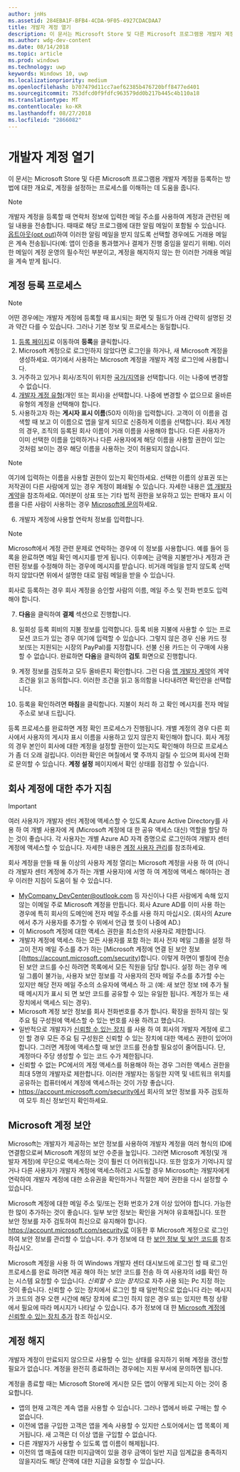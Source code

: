 ```yaml
---
author: jnHs
ms.assetid: 284EBA1F-BFB4-4CDA-9F05-4927CDACDAA7
title: 개발자 계정 열기
description: 이 문서는 Microsoft Store 및 다른 Microsoft 프로그램용 개발자 계정을 등록하는 방법에 대한 개요로, 계정을 설정하는 프로세스를 이해하는 데 도움을 줍니다.
ms.author: wdg-dev-content
ms.date: 08/14/2018
ms.topic: article
ms.prod: windows
ms.technology: uwp
keywords: Windows 10, uwp
ms.localizationpriority: medium
ms.openlocfilehash: b707479d11cc7aef62385b476720bff8477ed401
ms.sourcegitcommit: 753dfcd0f9fdfc963579dd0b217b445c4b110a18
ms.translationtype: MT
ms.contentlocale: ko-KR
ms.lasthandoff: 08/27/2018
ms.locfileid: "2866082"
---
```

# <a name="opening-a-developer-account"></a>개발자 계정 열기

이 문서는 Microsoft Store 및 다른 Microsoft 프로그램용 개발자 계정을 등록하는 방법에 대한 개요로, 계정을 설정하는 프로세스를 이해하는 데 도움을 줍니다.

> [!NOTE]
> 개발자 계정을 등록할 때 연락처 정보에 입력한 메일 주소를 사용하여 계정과 관련된 메일 내용을 전송합니다. 때때로 해당 프로그램에 대한 알림 메일이 포함될 수 있습니다. [옵트아웃(opt out)](http://go.microsoft.com/fwlink/p/?LinkId=533280)하여 이러한 알림 메일을 받지 않도록 선택할 경우에도 거래용 메일은 계속 전송됩니다(예: 앱이 인증을 통과했거나 결제가 진행 중임을 알리기 위해). 이러한 메일이 계정 운영의 필수적인 부분이고, 계정을 해지하지 않는 한 이러한 거래용 메일을 계속 받게 됩니다.

## <a name="the-account-signup-process"></a>계정 등록 프로세스

> [!NOTE]
> 어떤 경우에는 개발자 계정에 등록할 때 표시되는 화면 및 필드가 아래 간략히 설명된 것과 약간 다를 수 있습니다. 그러나 기본 정보 및 프로세스는 동일합니다.

1.  [등록 페이지](http://go.microsoft.com/fwlink/p/?LinkId=615100)로 이동하여 **등록**을 클릭합니다.
2.  Microsoft 계정으로 로그인하지 않았다면 로그인을 하거나, 새 Microsoft 계정을 생성하세요. 여기에서 사용하는 Microsoft 계정을 개발자 계정 로그인에 사용합니다.
3.  거주하고 있거나 회사/조직이 위치한 [국가/지역](account-types-locations-and-fees.md#developer-account-and-app-submission-markets)을 선택합니다. 이는 나중에 변경할 수 없습니다.
4.  [개발자 계정 유형](account-types-locations-and-fees.md)(개인 또는 회사)을 선택합니다. 나중에 변경할 수 없으므로 올바른 유형의 계정을 선택해야 합니다.
5.  사용하고자 하는 **게시자 표시 이름**(50자 이하)을 입력합니다. 고객이 이 이름을 검색할 때 보고 이 이름으로 앱을 알게 되므로 신중하게 이름을 선택합니다. 회사 계정의 경우, 조직의 등록된 회사 이름이 거래 이름을 사용해야 합니다. 다른 사용자가 이미 선택한 이름을 입력하거나 다른 사용자에게 해당 이름을 사용할 권한이 있는 것처럼 보이는 경우 해당 이름을 사용하는 것이 허용되지 않습니다. 

   > [!NOTE]
   > 여기에 입력하는 이름을 사용할 권한이 있는지 확인하세요. 선택한 이름의 상표권 또는 저작권이 다른 사람에게 있는 경우 계정이 폐쇄될 수 있습니다. 자세한 내용은 [앱 개발자 계약](https://docs.microsoft.com/legal/windows/agreements/app-developer-agreement)을 참조하세요. 여러분이 상표 또는 기타 법적 권한을 보유하고 있는 판매자 표시 이름을 다른 사람이 사용하는 경우 [Microsoft에 문의](http://go.microsoft.com/fwlink/p/?LinkId=233777)하세요.    

6.  개발자 계정에 사용할 연락처 정보를 입력합니다.

   > [!NOTE]
   > Microsoft에서 계정 관련 문제로 연락하는 경우에 이 정보를 사용합니다. 예를 들어 등록을 완료하면 메일 확인 메시지를 받게 됩니다. 이후에는 금액을 지불받거나 계정과 관련된 정보를 수정해야 하는 경우에 메시지를 받습니다. 비거래 메일을 받지 않도록 선택하지 않았다면 위에서 설명한 대로 알림 메일을 받을 수 있습니다.

   회사로 등록하는 경우 회사 계정을 승인할 사람의 이름, 메일 주소 및 전화 번호도 입력해야 합니다.

7.  **다음**을 클릭하여 **결제** 섹션으로 진행합니다.

8.  일회성 등록 회비의 지불 정보를 입력합니다. 등록 비용 지불에 사용할 수 있는 프로모션 코드가 있는 경우 여기에 입력할 수 있습니다. 그렇지 않은 경우 신용 카드 정보(또는 지원되는 시장의 PayPal)를 지정합니다. 선불 신용 카드는 이 구매에 사용할 수 없습니다. 완료하면 **다음**을 클릭하여 **검토** 화면으로 진행합니다.

9.  계정 정보를 검토하고 모두 올바른지 확인합니다. 그런 다음 [앱 개발자 계약](https://docs.microsoft.com/legal/windows/agreements/app-developer-agreement)의 계약조건을 읽고 동의합니다. 이러한 조건을 읽고 동의함을 나타내려면 확인란을 선택합니다.

10.  등록을 확인하려면 **마침**을 클릭합니다. 지불이 처리 하 고 확인 메시지를 전자 메일 주소로 보내 드립니다.

등록 프로세스를 완료하면 계정 확인 프로세스가 진행됩니다. 개별 계정의 경우 다른 회사에서 사용자의 게시자 표시 이름을 사용하고 있지 않은지 확인해야 합니다. 회사 계정의 경우 본인이 회사에 대한 계정을 설정할 권한이 있는지도 확인해야 하므로 프로세스가 좀 더 오래 걸립니다. 이러한 확인은 며칠에서 몇 주까지 걸릴 수 있으며 회사에 전화로 문의할 수 있습니다. **계정 설정** 페이지에서 확인 상태를 점검할 수 있습니다.


## <a name="additional-guidelines-for-company-accounts"></a>회사 계정에 대한 추가 지침

> [!IMPORTANT]
> 여러 사용자가 개발자 센터 계정에 액세스할 수 있도록 Azure Active Directory를 사용 하 여 개별 사용자에 게 (Microsoft 계정에 대 한 공유 액세스 대신) 역할을 할당 하는 것이 좋습니다. 각 사용자는 개별 Azure AD 자격 증명으로 로그인하여 개발자 센터 계정에 액세스할 수 있습니다. 자세한 내용은 [계정 사용자 관리](manage-account-users.md)를 참조하세요.

회사 계정을 만들 때 둘 이상의 사용자 계정 열리는 Microsoft 계정을 사용 하 여 (아니라 개발자 센터 계정에 추가 하는 개별 사용자)에 서명 하 여 계정에 액세스 해야하는 경우 이러한 지침이 도움이 될 수 있습니다.

-   MyCompany_DevCenter@outlook.com 등 자신이나 다른 사람에게 속해 있지 않는 이메일 주로 Microsoft 계정을 만듭니다. 회사 Azure AD를 이미 사용 하는 경우에 특히 회사의 도메인에 전자 메일 주소를 사용 하지 마십시오. (회사의 Azure에서 추가 사용자를 추가할 수 위에서 언급 했 듯이 나중에 AD.)
-   이 Microsoft 계정에 대한 액세스 권한을 최소한의 사용자로 제한합니다.
-   개발자 계정에 액세스 하는 모든 사용자를 포함 하는 회사 전자 메일 그룹을 설정 하 고이 전자 메일 주소를 추가 하는 [Microsoft 계정에 연결 된 보안 정보 [(https://account.microsoft.com/security)합니다. 이렇게 하면이 별칭에 전송 된 보안 코드를 수신 하려면 목록에서 모든 직원을 담당 합니다. 설정 하는 경우 메일 그룹이 불가능, 사용자 보안 정보를 각 사용자의 전자 메일 주소를 추가할 수는 있지만 해당 전자 메일 주소의 소유자에 액세스 하 고 (예: 새 보안 정보 t에 추가 될 때 메시지가 표시 되 면 보안 코드를 공유할 수 있는 유일한 됩니다. 계정가 또는 새 장치에서 액세스 되는 경우).
-   Microsoft 계정 보안 정보를 회사 전화번호를 추가 합니다. 확장을 원하지 않는 및 주요 팀 구성원에 액세스할 수 있는 번호를 사용 하려고 했습니다.
-   일반적으로 개발자가 [신뢰할 수 있는 장치](https://support.microsoft.com/help/12369/microsoft-account-add-a-trusted-device) 를 사용 하 여 회사의 개발자 계정에 로그인 할 경우 모든 주요 팀 구성원은 신뢰할 수 있는 장치에 대한 액세스 권한이 있어야 합니다. 그러면 계정에 액세스할 때 보안 코드를 전송할 필요성이 줄어듭니다. 단, 계정마다 주당 생성할 수 있는 코드 수가 제한됩니다.
-   신뢰할 수 없는 PC에서의 계정 액세스를 허용해야 하는 경우 그러한 액세스 권한을 최대 5명의 개발자로 제한합니다. 이러한 개발자는 동일한 지역 및 네트워크 위치를 공유하는 컴퓨터에서 계정에 액세스하는 것이 가장 좋습니다.
-   https://account.microsoft.com/security에서 회사의 보안 정보를 자주 검토하여 모두 최신 정보인지 확인하세요.


## <a name="microsoft-account-security"></a>Microsoft 계정 보안

Microsoft는 개발자가 제공하는 보안 정보를 사용하여 개발자 계정을 여러 형식의 ID에 연결함으로써 Microsoft 계정의 보안 수준을 높입니다. 그러면 Microsoft 계정(및 개발자 계정)에 무단으로 액세스하는 것이 훨씬 더 어려워집니다. 또한 암호가 기억나지 않거나 다른 사용자가 개발자 계정에 액세스하려고 시도할 경우 Microsoft는 개발자에게 연락하여 개발자 계정에 대한 소유권을 확인하거나 적절한 제어 권한을 다시 설정할 수 있습니다.

Microsoft 계정에 대한 메일 주소 및/또는 전화 번호가 2개 이상 있어야 합니다. 가능한 한 많이 추가하는 것이 좋습니다. 일부 보안 정보는 확인을 거쳐야 유효해집니다. 또한 보안 정보를 자주 검토하여 최신으로 유지해야 합니다. https://account.microsoft.com/security로 이동한 후 Microsoft 계정으로 로그인하여 보안 정보를 관리할 수 있습니다. 추가 정보에 대 한 [보안 정보 및 보안 코드를](https://support.microsoft.com/help/12428/microsoft-account-security-info-and-security-codes) 참조 하십시오.

Microsoft 계정을 사용 하 여 Windows 개발자 센터 대시보드에 로그인 할 때 로그인 프로세스를 완료 하려면 제공 해야 하는 보안 코드를 전송 하 여 사용자의 id를 확인 하는 시스템 요청할 수 있습니다. *신뢰할 수 있는 장치*으로 자주 사용 되는 Pc 지정 하는 것이 좋습니다. 신뢰할 수 있는 장치에서 로그인 할 때 일반적으로 없습니다 라는 메시지가 코드의 경우 오랜 시간에 해당 장치에 로그인 하지 않은 경우 또는 있지만 특정 상황에서 필요에 따라 메시지가 나타날 수 있습니다. 추가 정보에 대 한 [Microsoft 계정에 신뢰할 수 있는 장치 추가](https://support.microsoft.com/help/12369/microsoft-account-add-a-trusted-device) 참조 하십시오.


## <a name="closing-your-account"></a>계정 해지

개발자 계정이 만료되지 않으므로 사용할 수 있는 상태를 유지하기 위해 계정을 갱신할 필요가 없습니다. 계정을 완전히 종료하려는 경우에는 지원 부서에 문의하면 됩니다.

계정을 종료할 때는 Microsoft Store에 게시한 모든 앱이 어떻게 되는지 아는 것이 중요합니다.

-   앱의 현재 고객은 계속 앱을 사용할 수 있습니다. 그러나 앱에서 바로 구매는 할 수 없습니다.
-   이전에 앱을 구입한 고객은 앱을 계속 사용할 수 있지만 스토어에서는 앱 목록이 제거됩니다. 새 고객은 더 이상 앱을 구입할 수 없습니다.
-   다른 개발자가 사용할 수 있도록 앱 이름이 해제됩니다.
-   이전의 앱 매출에 대한 미지급액이 있을 경우 금액이 일반 지급 임계값을 충족하지 않을지라도 해당 잔액에 대한 지급을 요청할 수 있습니다.

